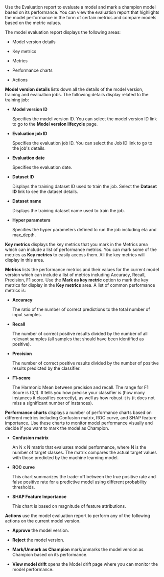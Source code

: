 Use the Evaluation report to evaluate a model and mark a champion model based on its performance. You can view the evaluation report that highlights the model performance in the form of certain metrics and compare models based on the metric values.

The model evaluation report displays the following areas:

-   Model version details


-   Key metrics


-   Metrics


-   Performance charts


-   Actions


**Model version details** lists down all the details of the model version, training and evaluation jobs. The following details display related to the training job:

-   **Model version ID**

    Specifies the model version ID. You can select the model version ID link to go to the **Model version lifecycle** page.


-   **Evaluation job ID**

    Specifies the evaluation job ID. You can select the Job ID link to go to the job's details.


-   **Evaluation date**

    Specifies the evaluation date.


-   **Dataset ID**

    Displays the training dataset ID used to train the job. Select the **Dataset ID** link to see the dataset details.


-   **Dataset name**

    Displays the training dataset name used to train the job.


-   **Hyper parameters**

    Specifies the hyper parameters defined to run the job including eta and max_depth.


**Key metrics** displays the key metrics that you mark in the Metrics area which can include a list of performance metrics. You can mark some of the metrics as **Key metrics** to easily access them. All the key metrics will display in this area.

**Metrics** lists the performance metrics and their values for the current model version which can include a list of metrics including Accuracy, Recall, Precision, F1 score. Use the **Mark as key metric** option to mark the key metrics for display in the **Key metrics** area. A list of common performance metrics is:

-   **Accuracy**

    The ratio of the number of correct predictions to the total number of input samples.


-   **Recall**

    The number of correct positive results divided by the number of all relevant samples (all samples that should have been identified as positive).


-   **Precision**

    The number of correct positive results divided by the number of positive results predicted by the classifier.


-   **F1-score**

    The Harmonic Mean between precision and recall. The range for F1 Score is (0,1). It tells you how precise your classifier is (how many instances it classifies correctly), as well as how robust it is (it does not miss a significant number of instances).


**Performance charts** displays a number of performance charts based on different metrics including Confusion matrix, ROC curve, and SHAP feature importance. Use these charts to monitor model performance visually and decide if you want to mark the model as Champion.

-   **Confusion matrix**

    An N x N matrix that evaluates model performance, where N is the number of target classes. The matrix compares the actual target values with those predicted by the machine learning model.


-   **ROC curve**

    This chart summarizes the trade-off between the true positive rate and false positive rate for a predictive model using different probability thresholds.


-   **SHAP Feature Importance**

    This chart is based on magnitude of feature attributions.


**Actions** use the model evaluation report to perform any of the following actions on the current model version.

-   **Approve** the model version.


-   **Reject** the model version.


-   **Mark/Unmark as Champion** mark/unmarks the model version as Champion based on its performance.


-   **View model drift** opens the Model drift page where you can monitor the model performance.


